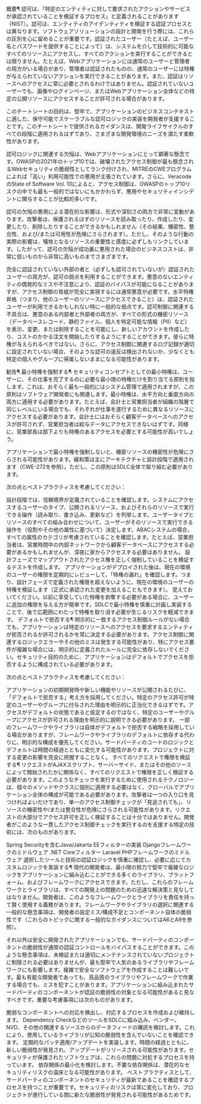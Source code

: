 概要¶
認可は、「特定のエンティティに対して要求されたアクションやサービスが承認されていることを検証するプロセス」と定義されることがあります（NIST）。認可は、エンティティのアイデンティティを検証する認証プロセスとは異なります。ソフトウェアソリューションの設計と開発を行う際には、これらの区別を心に留めることが重要です。認証されたユーザー（たとえば、ユーザー名とパスワードを提供することによって）は、システムを介して技術的に可能なすべてのリソースにアクセスし、すべてのアクションを実行することができるとは限りません。たとえば、Webアプリケーションには通常のユーザーと管理者の両方がいる場合があり、管理者は認証されたものの、通常のユーザーには特権が与えられていないアクションを実行できることがあります。また、認証はリソースへのアクセスに常に必要とされるわけではありません。認証されていないユーザーでも、画像やログインページ、またはWebアプリケーション全体などの特定の公開リソースにアクセスすることが許可される場合があります。

このチートシートの目的は、堅牢で、アプリケーションのビジネスコンテキストに適した、保守可能でスケーラブルな認可ロジックの実装を開発者が支援することです。このチートシートで提供されるガイダンスは、開発ライフサイクルのすべての段階に適用されるはずであり、さまざまな開発環境のニーズを満たす柔軟性があります。

認可ロジックに関連する欠陥は、Webアプリケーションにとって顕著な懸念です。OWASPの2021年のトップ10では、破壊されたアクセス制御が最も懸念されるWebセキュリティの脆弱性としてランク付けされ、MITREのCWEプログラムによれば「高い」利用可能性での悪用が主張されています。さらに、VeracodeのState of Software Vol. 10によると、アクセス制御は、OWASPのトップ10リスクの中でも最も一般的ではないにもかかわらず、悪用やセキュリティインシデントに関与することが比較的多いです。

認可の欠陥の悪用による潜在的な影響は、形式や深刻さの両方で非常に変動があります。攻撃者は、保護されるはずのリソースを読み取ったり、作成したり、変更したり、削除したりすることができるかもしれません（その結果、機密性、整合性、および/または可用性が危険にさらされます）。ただし、そのような行動の実際の影響は、犠牲となるリソースの重要性と感度に必ずしもリンクしています。したがって、認可の欠陥が成功裏に悪用された場合のビジネスコストは、非常に低いものから非常に高いものまでさまざまです。

完全に認証されていない外部の者と（必ずしも認可されていないが）認証されたユーザーの両方が、認可の弱点を利用することができます。悪意のないエンティティの偶発的なミスや不注意により、認証のバイパスが可能になることがありますが、アクセス制御の脅威が完全に実現するには通常悪意が必要です。水平特権昇格（つまり、他のユーザーのリソースにアクセスできること）は、認証されたユーザーが利用できるかもしれない特に一般的な弱点です。認可制御に関連する不具合は、悪意のある内部者と外部者の両方が、すべての形式の機密リソース（データベースレコード、静的ファイル、個人を特定可能な情報（PII）など）を表示、変更、または削除することを可能にし、新しいアカウントを作成したり、コストのかかる注文を開始したりするようにすることができます。彼らに特権が与えられるべきではない。さらに、アクセス制御に関連するログ記録が適切に設定されていない場合、そのような認可の違反は検出されないか、少なくとも特定の個人やグループに帰属しないままになる可能性があります。

勧告¶
最小特権を強制する¶
セキュリティコンセプトとしての最小特権は、ユーザーに、その仕事を完了するのに必要な最小限の特権だけを割り当てる原則を指します。これは、おそらく最も一般的にはシステム管理で適用されますが、この原則はソフトウェア開発者にも関連します。最小特権は、水平方向と垂直方向の両方に適用する必要があります。たとえば、会計士と営業担当者が組織の階層で同じレベルにいる場合でも、それぞれが仕事を遂行するために異なるリソースにアクセスする必要があります。会計士にはおそらく顧客データベースへのアクセスが許可されず、営業担当者は給与データにアクセスできないはずです。同様に、営業部長は部下よりも特権のあるアクセスを必要とする可能性が高いでしょう。

アプリケーションで最小特権を強制しないと、機密リソースの機密性が危険にさらされる可能性があります。緩和策は主にアーキテクチャと設計段階で適用されます（CWE-272を参照）。ただし、この原則はSDLC全体で取り組む必要があります。

次の点とベストプラクティスを考慮してください：

設計段階では、信頼境界が定義されていることを確認します。システムにアクセスするユーザーのタイプ、公開されるリソース、およびそれらのリソースで実行できる操作（読み取り、書き込み、更新など）を列挙します。ユーザータイプとリソースのすべての組み合わせについて、ユーザーがそのリソースで実行できる操作を（役割やその他の属性に基づいて）決定します。ABACシステムの場合、すべての属性のカテゴリが考慮されていることを確認します。たとえば、営業担当者は、営業時間中の内部ネットワークから顧客データベースにアクセスする必要があるかもしれませんが、深夜に家からアクセスする必要はありません。
設計フェーズでマップアウトされたアクセス権を正しく強制していることを検証するテストを作成します。
アプリケーションがデプロイされた後は、現在の環境のユーザーの権限を定期的にレビューして、「特権の漏れ」を確認します。つまり、設計フェーズで定義された権限を超えないように、現在の環境のユーザーの特権を検証します（正式に承認された変更を加えることもできます）。
覚えておいてください。以前に享受していた特権を剥奪する必要がある場合に、ユーザーに追加の権限を与える方が簡単です。SDLCで最小特権を慎重に計画し実装することで、後で広範囲にわたって特権を取り消す必要が生じるリスクを軽減できます。
デフォルトで拒否する¶
明示的に一致するアクセス制御ルールがない場合でも、アプリケーションは特定のリソースへのアクセスを要求するエンティティが拒否されるか許可されるかを常に決定する必要があります。アクセス制御に関連するロジックエラーやその他のミスは発生する可能性があり、特にアクセス要件が複雑な場合には、明示的に定義されたルールに完全に依存しないでください。セキュリティ目的のために、アプリケーションはデフォルトでアクセスを拒否するように構成されている必要があります。

次の点とベストプラクティスを考慮してください：

アプリケーションの初期開発時や新しい機能やリソースが公開されるたびに、「デフォルトで拒否する」考え方を採用してください。特定のアクセス許可が特定のユーザーやグループに付与された理由を明示的に正当化できるはずです。アクセスがデフォルトの状態であると仮定するのではなく、特定のユーザーやグループにアクセスが許可される理由を明示的に説明できる必要があります。
一部のフレームワークやライブラリは自体がデフォルトで拒否する戦略を採用している場合がありますが、フレームワークやライブラリのデフォルトに依存する代わりに、明示的な構成を優先してください。サードパーティのコードのロジックとデフォルトは時間の経過とともに変化する可能性があります。プロジェクトに対する変更の影響を完全に把握することなく。
すべてのリクエストで権限を検証する¶
リクエストがAJAXスクリプト、サーバーサイド、またはその他のソースによって開始されたかに関係なく、すべてのリクエストで権限を正しく検証する必要があります。このようなチェックを実行するために使用されるテクノロジーは、個々のメソッドやクラスに個別に適用する必要はなく、グローバルでアプリケーション全体の構成が可能である必要があります。攻撃者は一つの入り口を見つければよいだけであり、単一のアクセス制御チェックが「見逃されても」、リソースの機密性や/または整合性が危険にさらされる可能性があります。リクエストの大部分でアクセス許可を正しく検証することは十分ではありません。開発者がこのような一貫したアクセス制御チェックを実行するのを支援する特定の技術には、次のものがあります。

Spring Securityを含むJava/Jakarta EEフィルターの実装
Djangoフレームワークのミドルウェア
.NET Coreフィルター
Laravel PHPフレームワークのミドルウェア
選択したツールと技術の認証ロジックを慎重に確認し、必要に応じてカスタムロジックを実装する¶
現代の開発者は、最小限の努力で堅牢で複雑なロジックをアプリケーションに組み込むことができる多くのライブラリ、プラットフォーム、およびフレームワークにアクセスできます。ただし、これらのフレームワークとライブラリは、すべての開発上の問題のための迅速な解決策と見なしてはなりません。開発者は、このようなフレームワークとライブラリを責任を持って賢く使用する義務があります。フレームワークやライブラリの選択に関連する一般的な懸念事項は、開発者の設定ミス/構成不足とコンポーネント自体の脆弱性です（これらのトピックに関する一般的なガイダンスについてはA6とA9を参照）。

それ以外は安全に開発されたアプリケーションでも、サードパーティのコンポーネントの脆弱性が通常の認証コントロールをバイパスすることができます。このような懸念事項は、未検証または適切にメンテナンスされていないプロジェクトに制限される必要はありませんが、最も堅牢で人気のあるライブラリやフレームワークにも影響します。複雑で安全なソフトウェアを作成することは難しいです。最も有能な開発者であっても、高品質のライブラリやフレームワークで作業する場合でも、ミスを犯すことがあります。アプリケーションに組み込まれたサードパーティのコンポーネントが認証の脆弱性の対象となる可能性があると見なすべきです。重要な考慮事項には次のものがあります。

脆弱なコンポーネントへの対応を検出し、対応するプロセスを作成および維持します。
Dependency CheckなどのツールをSDLCに組み込み、ベンダー、NVD、その他の関連するソースからのデータフィードの購読を検討します。これにより、使用しているライブラリが公知の脆弱性を含んでいないことを確認できます。
定期的なパッチ適用/アップデートを実装します。時間の経過とともに、新しい脆弱性が発見され、アップデートがリリースされる可能性があります。セキュリティが保護されたソフトウェアは、これらの問題に対処するプロセスを持っています。
依存関係の最小化を検討します。不要な依存関係は、潜在的なセキュリティリスクの温床となる可能性があります。
ベストプラクティスとして、サードパーティのコンポーネントのセキュリティが最新であることを確認するプロセスを持つことが重要です。セキュリティのリスクは常に変化しており、プロジェクトが進行している間に新たな脆弱性が発見される可能性があるためです。
